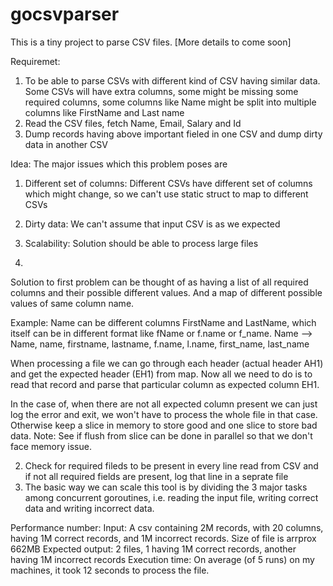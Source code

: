 # gocsvparser

This is a tiny project to parse CSV files. [More details to come soon]

Requiremet: 
1. To be able to parse CSVs with different kind of CSV having similar data. Some CSVs will have extra columns, some might be missing some required columns, some columns like Name might be split into multiple columns like FirstName and Last name
2. Read the CSV files, fetch Name, Email, Salary and Id
3. Dump records having above important fieled in one CSV and dump dirty data in another CSV


Idea: 
The major issues which this problem poses are
1. Different set of columns: Different CSVs have different set of columns which might change, so we can't use static struct to map to different CSVs
2. Dirty data: We can't assume that input CSV is as we expected 
3. Scalability: Solution should be able to process large files 

1. 
Solution to first problem can be thought of as having a list  of all required columns and their possible different values. And a map of different possible values of same column name. 

Example: Name can be different columns FirstName and LastName, which itself can be in different format like fName or f.name or f_name. 
Name --> Name, name, firstname, lastname, f.name, l.name, first_name, last_name

When processing a file we can go through each header (actual header AH1) and get the expected header (EH1) from map. Now all we need to do is to read that record and parse that particular column as expected column EH1. 

In the case of, when there are not all expected column present we can just log the error and exit, we won't have to process the whole file in that case. Otherwise keep a slice in memory to store good and one slice to store bad data. Note: See if flush from slice can be done in parallel so that we don't face memory issue. 

2. Check for required fileds to be present in every line read from CSV and if not all required fields are present, log that line in a seprate file
3. The basic way we can scale this tool is by dividing the 3 major tasks among concurrent goroutines, i.e. reading the input file, writing correct data and writing incorrect data. 


Performance number:
Input: A csv containing 2M records, with 20 columns, having 1M correct records, and 1M incorrect records. Size of file is arrprox 662MB
Expected output: 2 files, 1 having 1M correct records, another having 1M incorrect records
Execution time: On average (of 5 runs) on my machines, it took 12 seconds to process the file.
